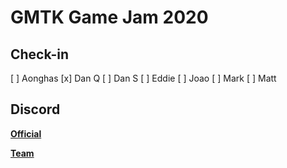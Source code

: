 # GMTK Game Jam 2020

## Check-in

[ ] Aonghas
[x] Dan Q
[ ] Dan S
[ ] Eddie
[ ] Joao
[ ] Mark
[ ] Matt

## Discord

**[Official](https://discord.gg/ewRbsQS)**

**[Team](https://discord.gg/uF5QS9R)**
